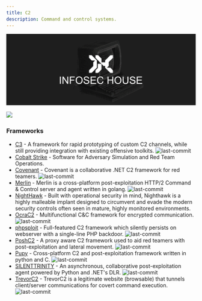 ```yaml
---
title: C2
description: Command and control systems.
---
```


![](/assets/headers/header-logo.png)

![](https://img.shields.io/badge/Tools%20%26%20Resources%20Available-11-757575?style=for-the-badge)


### Frameworks

* [C3](https://github.com/FSecureLABS/C3) - A framework for rapid prototyping of custom C2 channels, while still providing integration with existing offensive toolkits. ![last-commit](https://img.shields.io/github/last-commit/FSecureLABS/C3?style=flat)
* [Cobalt Strike](https://www.cobaltstrike.com/) - Software for Adversary Simulation and Red Team Operations. 
* [Covenant](https://github.com/cobbr/Covenant) - Covenant is a collaborative .NET C2 framework for red teamers. ![last-commit](https://img.shields.io/github/last-commit/cobbr/Covenant?style=flat)
* [Merlin](https://github.com/Ne0nd0g/merlin) - Merlin is a cross-platform post-exploitation HTTP/2 Command & Control server and agent written in golang. ![last-commit](https://img.shields.io/github/last-commit/Ne0nd0g/merlin?style=flat)
* [NightHawk](https://www.mdsec.co.uk/nighthawk/) - Built with operational security in mind, Nighthawk is a highly malleable implant designed to circumvent and evade the modern security controls often seen in mature, highly monitored environments.
* [OcraC2](https://github.com/Ptkatz/OrcaC2) - Multifunctional C&C framework for encrypted communication. ![last-commit](https://img.shields.io/github/last-commit/Ptkatz/OrcaC2?style=flat)
* [phpsploit](https://github.com/nil0x42/phpsploit) - Full-featured C2 framework which silently persists on webserver with a single-line PHP backdoor. ![last-commit](https://img.shields.io/github/last-commit/nil0x42/phpsploit?style=flat)
* [PoshC2](https://github.com/nettitude/PoshC2) - A proxy aware C2 framework used to aid red teamers with post-exploitation and lateral movement. ![last-commit](https://img.shields.io/github/last-commit/nettitude/PoshC2?style=flat)
* [Pupy](https://github.com/n1nj4sec/pupy/) - Cross-platform C2 and post-exploitation framework written in python and C. ![last-commit](https://img.shields.io/github/last-commit/n1nj4sec/pupy?style=flat)
* [SILENTTRINITY](https://github.com/byt3bl33d3r/SILENTTRINITY) - An asynchronous, collaborative post-exploitation agent powered by Python and .NET's DLR. ![last-commit](https://img.shields.io/github/last-commit/byt3bl33d3r/SILENTTRINITY?style=flat)
* [TrevorC2](https://github.com/trustedsec/trevorc2) - TrevorC2 is a legitimate website (browsable) that tunnels client/server communications for covert command execution. ![last-commit](https://img.shields.io/github/last-commit/trustedsec/trevorc2?style=flat)